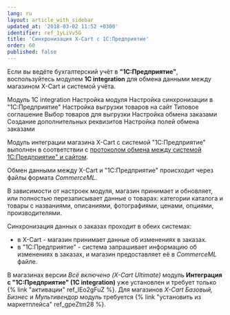 ```yaml
---
lang: ru
layout: article_with_sidebar
updated_at: '2018-03-02 11:52 +0300'
identifier: ref_1yLiVv5G
title: 'Синхронизация X-Cart с 1С:Предприятие'
order: 60
published: false
---
```

Если вы ведёте бухгалтерский учёт в **"1С:Предприятие"**, воспользуйтесь модулем **1C integration** для обмена данными между магазином X-Cart и системой учёта.

Модуль 1C integration
Настройка модуля 
Настройка синхронизации в "1С:Предприятие"
Настройка выгрузки товаров на сайт
Типовое соглашение
Выбор товаров для выгрузки
Настройка обмена заказами
Создание дополнительных реквизитов
Настройка полей обмена заказами

Модуль интеграции магазина X-Cart c системой "1С:Предприятие" выполнен в соответствии с [протоколом обмена между системой 1С:Предприятие" и сайтом](http://v8.1c.ru/edi/edi_stnd/131/ "Синхронизация X-Cart с 1С:Предприятие"). 

Обмен данными между X-Cart и "1С:Предприятие" происходит через файлы формата _CommerceML_.

В зависимости от настроек модуля, магазин принимает и обновляет, или полностью перезаписывает данные о товарах: категории каталога и товары с названиями, описаниями, фотографиями, ценами, опциями, производителями.

Синхронизация данных о заказах проходит в обеих системах: 
- в X-Cart - магазин принимает данные об изменениях в заказах. 
- в "1С:Предприятие" - система запрашивает информацию об изменениях в заказах, и магазин предоставляет её в _CommerceML_ файле.

В магазинах версии _Всё включено (X-Cart Ultimate)_ модуль **Интеграция с "1С:Предприятие" (1C integration)** уже установлен и требует только {% link "активации" ref_IEo2gFuZ %}. Для магазинов _X-Cart Базовый, Бизнес_ и  _Мультивендор_ модуль требуется {% link "установить из маркетплейса" ref_gpeZtm28 %}.


